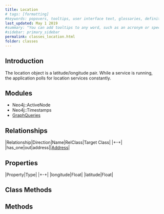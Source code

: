```yaml
---
title: Location
# tags: [formatting]
#keywords: popovers, tooltips, user interface text, glossaries, definitions
last_updated: May 1 2019
#summary: "You can add tooltips to any word, such as an acronym or specialized term. Tooltips work well for glossary definitions, because you don't have to keep repeating the definition, nor do you assume the reader already knows the word's meaning."
#sidebar: primary_sidebar
permalink: classes_location.html
folder: classes
---
```


## Introduction

The location object is a latitude/longitude pair. While a service is running, the application polls for location services constantly.

## Modules

* Neo4j::ActiveNode
* Neo4j::Timestamps
* [GraphQueries](/modules_graph_queries.html)

## Relationships

|Relationship|Direction|Name|RelClass|Target Class|
|+-+|
|has_one|out|address||[Address](/classes_address.html)|

## Properties

|Property|Type|
|+-+|
|longitude|Float|
|latitude|Float|

## Class Methods

## Methods
